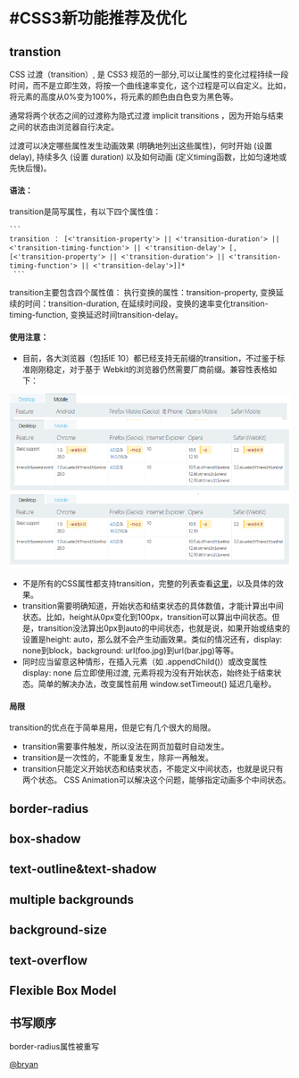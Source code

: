 #CSS3新功能推荐及优化	
=============
## transtion
CSS 过渡（transition）, 是 CSS3 规范的一部分,可以让属性的变化过程持续一段时间，而不是立即生效，将按一个曲线速率变化，这个过程是可以自定义。比如，将元素的高度从0%变为100%，将元素的颜色由白色变为黑色等。

通常将两个状态之间的过渡称为隐式过渡 implicit transitions ，因为开始与结束之间的状态由浏览器自行决定。

过渡可以决定哪些属性发生动画效果 (明确地列出这些属性)，何时开始 (设置 delay), 持续多久 (设置 duration) 以及如何动画 (定义timing函数，比如匀速地或先快后慢)。

#### 语法：
transition是简写属性，有以下四个属性值：

	```
    transition ： [<'transition-property'> || <'transition-duration'> || <'transition-timing-function'> || <'transition-delay'> [, [<'transition-property'> || <'transition-duration'> || <'transition-timing-function'> || <'transition-delay'>]]*
     ```

transition主要包含四个属性值：
	执行变换的属性：transition-property,
	变换延续的时间：transition-duration,
	在延续时间段，变换的速率变化transition-timing-function,
	变换延迟时间transition-delay。
	

#### 使用注意：
 - 目前，各大浏览器（包括IE 10）都已经支持无前缀的transition，不过鉴于标准刚刚稳定，对于基于 Webkit的浏览器仍然需要厂商前缀。兼容性表格如下：

![plus right](images/css3-1.png)

 - 不是所有的CSS属性都支持transition，完整的列表查看[这里](http://oli.jp/2010/css-animatable-properties/)，以及具体的效果。
 - transition需要明确知道，开始状态和结束状态的具体数值，才能计算出中间状态。比如，height从0px变化到100px，transition可以算出中间状态。但是，transition没法算出0px到auto的中间状态，也就是说，如果开始或结束的设置是height: auto，那么就不会产生动画效果。类似的情况还有，display: none到block，background: url(foo.jpg)到url(bar.jpg)等等。
 - 同时应当留意这种情形，在插入元素（如 .appendChild()）或改变属性 display: none 后立即使用过渡, 元素将视为没有开始状态，始终处于结束状态。简单的解决办法，改变属性前用 window.setTimeout() 延迟几毫秒。

#### 局限
transition的优点在于简单易用，但是它有几个很大的局限。
  - transition需要事件触发，所以没法在网页加载时自动发生。
  - transition是一次性的，不能重复发生，除非一再触发。
  - transition只能定义开始状态和结束状态，不能定义中间状态，也就是说只有两个状态。 CSS Animation可以解决这个问题，能够指定动画多个中间状态。

## border-radius
## box-shadow
## text-outline&text-shadow
## multiple backgrounds
## background-size
## text-overflow
## Flexible Box Model
## 书写顺序
border-radius属性被重写

[@bryan](https://github.com/saviroyu)

